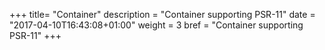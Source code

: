 +++
title= "Container"
description = "Container supporting PSR-11"
date = "2017-04-10T16:43:08+01:00"
weight = 3
bref = "Container supporting PSR-11"
+++